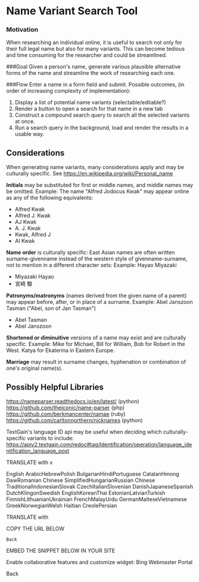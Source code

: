 # Name Variant Search Tool

### Motivation
When researching an individual online, it is useful to search not only for their full legal name but also for many variants. This can become tedious and time consuming for the researcher and could be streamlined.

###Goal
Given a person's name, generate various plausible alternative forms of the name and streamline the work of researching each one.

###Flow
Enter a name in a form field and submit. Possible outcomes, (in order of increasing complexity of implementation):
1. Display a list of potential name variants (selectable/editable?)
2. Render a button to open a search for that name in a new tab 
3. Construct a compound search query to search all the selected variants at once.
4. Run a search query in the background, load and render the results in a usable way.

## Considerations
When generating name variants, many considerations apply and may be culturally specific. See https://en.wikipedia.org/wiki/Personal_name

**Initials** may be substituted for first or middle names, and middle names may be omitted.
Example: The name "Alfred Jodocus Kwak" may appear online as any of the following equivalents: 
 * Alfred Kwak
 * Alfred J. Kwak
 * AJ Kwak
 * A. J. Kwak
 * Kwak, Alfred J
 * Al Kwak

**Name order** is culturally specific: East Asian names are often written surname-givenname instead of the western style of givenname-surname, not to mention in a different character sets:
Example: Hayao Miyazaki
 * Miyazaki Hayao
 * 宮崎 駿

**Patronyms/matronyms** (names derived from the given name of a parent) may appear before, after, or in place of a surname.
Example: Abel Janszoon Tasman ("Abel, son of Jan Tasman")
 * Abel Tasman
 * Abel Janszoon

**Shortened or diminuitive** versions of a name may exist and are culturally specific.
Example: Mike for Michael, Bill for William, Bob for Robert in the West. Katya for Ekaterina in Eastern Europe.

**Marriage** may result in surname changes, hyphenation or combination of one's original name(s).


## Possibly Helpful Libraries
https://nameparser.readthedocs.io/en/latest/ (python)
https://github.com/theiconic/name-parser (php)
https://github.com/berkmancenter/namae (ruby)
https://github.com/carltonnorthern/nicknames (python)

TextGain's language ID api may be useful when deciding which culturally-specific variants to include: https://apiv2.textgain.com/redoc#tag/Identification/operation/language_identification_language_post

 
 
 
 TRANSLATE with  x
 
 
  English 
   ArabicHebrewPolish  BulgarianHindiPortuguese  CatalanHmong DawRomanian  Chinese SimplifiedHungarianRussian  Chinese TraditionalIndonesianSlovak  CzechItalianSlovenian  DanishJapaneseSpanish  DutchKlingonSwedish  EnglishKoreanThai  EstonianLatvianTurkish  FinnishLithuanianUkrainian  FrenchMalayUrdu  GermanMalteseVietnamese  GreekNorwegianWelsh  Haitian CreolePersian    
  
 
        
 
  
 
 
 TRANSLATE with 
 
 
  COPY THE URL BELOW  
 
     
 
    Back 
    
 
 
 EMBED THE SNIPPET BELOW IN YOUR SITE   
 
  
 
Enable collaborative features and customize widget: Bing Webmaster Portal
 
Back
 
  
